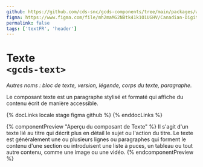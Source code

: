 ```yaml
---
github: https://github.com/cds-snc/gcds-components/tree/main/packages/web/src/components/gcds-text
figma: https://www.figma.com/file/mh2maMG2NBtk41k1O1UGHV/Canadian-Digital-Service%E2%80%A8---GC-Design-System?type=design&node-id=10053-348&mode=design&t=E0XGUkSN8iUhsIDS-0
permalink: false
tags: ['textFR', 'header']
---
```


# Texte <br>`<gcds-text>`

_Autres noms : bloc de texte, version, légende, corps du texte, paragraphe._

Le composant texte est un paragraphe stylisé et formaté qui affiche du contenu écrit de manière accessible.

{% docLinks locale stage figma github %}
{% enddocLinks %}

{% componentPreview "Aperçu du composant de Texte" %}
<gcds-text>Il s'agit d'un texte lié au titre qui décrit plus en détail le sujet ou l'action du titre. Le texte est généralement une ou plusieurs lignes ou paragraphes qui forment le contenu d'une section ou introduisent une liste à puces, un tableau ou tout autre contenu, comme une image ou une vidéo.</gcds-text>
{% endcomponentPreview %}
